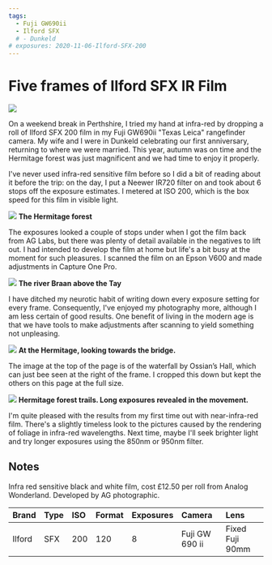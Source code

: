 ```yaml
---
tags:
  - Fuji GW690ii
  - Ilford SFX
  # - Dunkeld
# exposures: 2020-11-06-Ilford-SFX-200
---
```

# Five frames of Ilford SFX IR Film

![](/img/Ilford-SFX-200-20201106_18490187.jpg)

On a weekend break in Perthshire, I tried my hand at infra-red by dropping a roll of Ilford SFX 200 film in my Fuji GW690ii "Texas Leica" rangefinder camera. My wife and I were in Dunkeld celebrating our first anniversary, returning to where we were married. This year, autumn was on time and the Hermitage forest was just magnificent and we had time to enjoy it properly.

I've never used infra-red sensitive film before so I did a bit of reading about it before the trip: on the day, I put a Neewer IR720 filter on and took about 6 stops off the exposure estimates. I metered at ISO 200, which is the box speed for this film in visible light. 

![](/img/Ilford-SFX-200-20201106_18411489.jpg)
**The Hermitage forest**

The exposures looked a couple of stops under when I got the film back from AG Labs, but there was plenty of detail available in the negatives to lift out. I had intended to develop the film at home but life's a bit busy at the moment for such pleasures. I scanned the film on an Epson V600 and made adjustments in Capture One Pro.

![](/img/Ilford-SFX-200-20201106_18432539.jpg)
**The river Braan above the Tay**

I have ditched my neurotic habit of writing down every exposure setting for every frame. Consequently, I've enjoyed my photography more, although I am less certain of good results. One benefit of living in the modern age is that we have tools to make adjustments after scanning to yield something not unpleasing. 

![](/img/Ilford-SFX-200-20201106_18465341.jpg)
**At the Hermitage, looking towards the bridge.**

The image at the top of the page is of the waterfall by Ossian’s Hall, which can just bee seen at the right of the frame. I cropped this down but kept the others on this page at the full size.

![](/img/Ilford-SFX-200-20201106_18374061.jpg)
**Hermitage forest trails. Long exposures revealed in the movement.**

I'm quite pleased with the results from my first time out with near-infra-red film. There's a slightly timeless look to the pictures caused by the rendering of foliage in infra-red wavelengths. Next time, maybe I'll seek brighter light and try longer exposures using the 850nm or 950nm filter.

## Notes

Infra red sensitive black and white film, cost £12.50 per roll from Analog Wonderland. Developed by AG photographic.

Brand|Type|ISO|Format|Exposures|Camera|Lens
:----|:---|:--|:-----|:--------|:-----|:----
Ilford|SFX|200|120|8|Fuji GW 690 ii|Fixed Fuji 90mm
